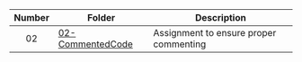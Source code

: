 
| Number | Folder | Description |
|:--------:|--------|--------------------------------|
| 02 | [02-CommentedCode](https://github.com/kmcx31/2143-OOP-McNeil/tree/master/Assignments/02-CommentedCode) |  Assignment to ensure proper commenting |
